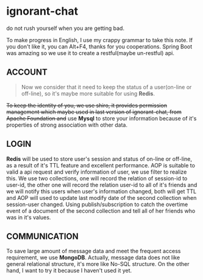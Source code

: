 # ignorant-chat
do not rush yourself when you are getting bad.

To make progress in English, I use my crappy grammar to take this note. If you don't like it, you can Alt+F4, thanks for you cooperations.
Spring Boot was amazing so we use it to create a restful(maybe un-restful) api.

## ACCOUNT

>Now we consider that it need to keep the status of a user(on-line or off-line), so it's maybe more suitable for using **Redis**.

~~To keep the identity of you, we use shiro, it provides permission management which maybe used in last version of ignorant-chat, from Apache Foundation and~~ use **Mysql** to store your information because of it's properties of strong association with other data. 

## LOGIN

**Redis** will be used to store user's session and status of on-line or off-line, as a result of it's TTL feature and excellent performance. AOP is suitable to valid a api request and verify information of user, we use filter to realize this. We use two collections, one will record the relation of session-id to user-id, the other one will record the relation user-id to all of it's friends and we will notify this users when user's information changed, both will get TTL and AOP will used to update last modify date of the second collection when session-user changed. Using publish/subscription to catch the overtime event of a document of the second collection and tell all of her friends who was in it's values.

## COMMUNICATION

 To save large amount of message data and meet the frequent access requirement, we use **MongoDB**. Actually, message data does not like general relational structure, it's more like No-SQL structure. On the other hand, I want to try it because I haven't used it yet. 